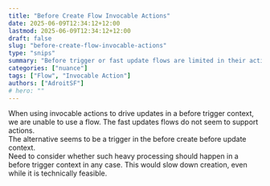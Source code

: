 ```yaml
---
title: "Before Create Flow Invocable Actions"
date: 2025-06-09T12:34:12+12:00
lastmod: 2025-06-09T12:34:12+12:00
draft: false
slug: "before-create-flow-invocable-actions"
type: "snips"
summary: "Before trigger or fast update flows are limited in their actions."
categories: ["nuance"]
tags: ["Flow", "Invocable Action"]
authors: ["AdroitSF"]
# hero: ""
---
```


When using invocable actions to drive updates in a before trigger context, we
are unable to use a flow. The fast updates flows do not seem to support actions.  
The alternative seems to be a trigger in the before create before update
context.  
Need to consider whether such heavy processing should happen in a before trigger
context in any case. This would slow down creation, even while it is technically
feasible.
